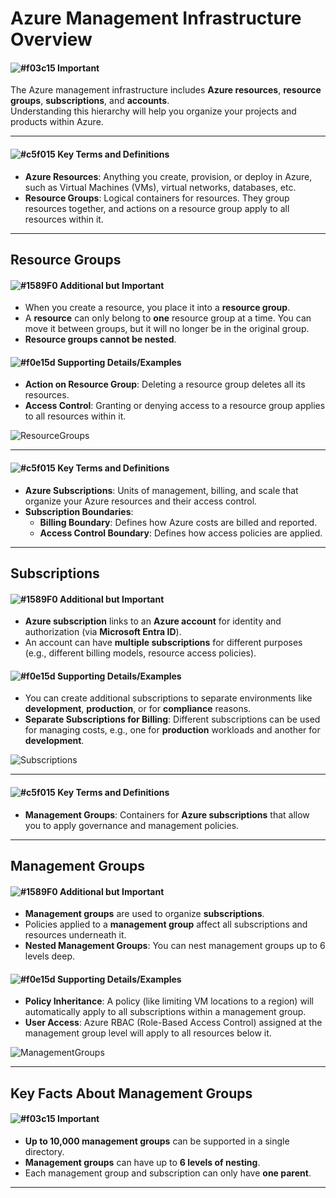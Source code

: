 # Azure Management Infrastructure Overview

#### ![#f03c15](https://placehold.co/15x15/f03c15/f03c15.png) **Important**
The Azure management infrastructure includes **Azure resources**, **resource groups**, **subscriptions**, and **accounts**.  
Understanding this hierarchy will help you organize your projects and products within Azure.

---

#### ![#c5f015](https://placehold.co/15x15/c5f015/c5f015.png) **Key Terms and Definitions**

- **Azure Resources**: Anything you create, provision, or deploy in Azure, such as Virtual Machines (VMs), virtual networks, databases, etc.
- **Resource Groups**: Logical containers for resources. They group resources together, and actions on a resource group apply to all resources within it.

---

## Resource Groups
#### ![#1589F0](https://placehold.co/15x15/1589F0/1589F0.png) **Additional but Important**
- When you create a resource, you place it into a **resource group**.
- A **resource** can only belong to **one** resource group at a time. You can move it between groups, but it will no longer be in the original group.
- **Resource groups cannot be nested**.

#### ![#f0e15d](https://placehold.co/15x15/f0e15d/f0e15d.png) **Supporting Details/Examples**
- **Action on Resource Group**: Deleting a resource group deletes all its resources.
- **Access Control**: Granting or denying access to a resource group applies to all resources within it.

![ResourceGroups](https://learn.microsoft.com/en-us/training/wwl-azure/describe-core-architectural-components-of-azure/media/resource-group-eb2d7177-ff67d816.png)

---

#### ![#c5f015](https://placehold.co/15x15/c5f015/c5f015.png) **Key Terms and Definitions**

- **Azure Subscriptions**: Units of management, billing, and scale that organize your Azure resources and their access control.
- **Subscription Boundaries**:
    - **Billing Boundary**: Defines how Azure costs are billed and reported.
    - **Access Control Boundary**: Defines how access policies are applied.

---

## Subscriptions
#### ![#1589F0](https://placehold.co/15x15/1589F0/1589F0.png) **Additional but Important**
- **Azure subscription** links to an **Azure account** for identity and authorization (via **Microsoft Entra ID**).
- An account can have **multiple subscriptions** for different purposes (e.g., different billing models, resource access policies).

#### ![#f0e15d](https://placehold.co/15x15/f0e15d/f0e15d.png) **Supporting Details/Examples**
- You can create additional subscriptions to separate environments like **development**, **production**, or for **compliance** reasons.
- **Separate Subscriptions for Billing**: Different subscriptions can be used for managing costs, e.g., one for **production** workloads and another for **development**.
 
![Subscriptions](https://learn.microsoft.com/en-us/training/wwl-azure/describe-core-architectural-components-of-azure/media/subscriptions-d415577b-04961c4b.png)

---

#### ![#c5f015](https://placehold.co/15x15/c5f015/c5f015.png) **Key Terms and Definitions**

- **Management Groups**: Containers for **Azure subscriptions** that allow you to apply governance and management policies.

---

## Management Groups
#### ![#1589F0](https://placehold.co/15x15/1589F0/1589F0.png) **Additional but Important**
- **Management groups** are used to organize **subscriptions**. 
- Policies applied to a **management group** affect all subscriptions and resources underneath it.
- **Nested Management Groups**: You can nest management groups up to 6 levels deep.

#### ![#f0e15d](https://placehold.co/15x15/f0e15d/f0e15d.png) **Supporting Details/Examples**
- **Policy Inheritance**: A policy (like limiting VM locations to a region) will automatically apply to all subscriptions within a management group.
- **User Access**: Azure RBAC (Role-Based Access Control) assigned at the management group level will apply to all resources below it.

![ManagementGroups](https://github.com/user-attachments/assets/b1bc8adc-4996-4c79-92ba-4b7173906dce)

---

## Key Facts About Management Groups
#### ![#f03c15](https://placehold.co/15x15/f03c15/f03c15.png) **Important**
- **Up to 10,000 management groups** can be supported in a single directory.
- **Management groups** can have up to **6 levels of nesting**.
- Each management group and subscription can only have **one parent**.

---
